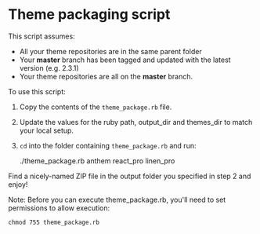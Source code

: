Theme packaging script
=========

This script assumes:

* All your theme repositories are in the same parent folder
* Your **master** branch has been tagged and updated with the latest version (e.g. 2.3.1)
* Your theme repositories are all on the **master** branch.

To use this script:

1. Copy the contents of the `theme_package.rb` file.
2. Update the values for the ruby path, output_dir and themes_dir to match your local setup.
3. `cd` into the folder containing `theme_package.rb` and run:


    ./theme_package.rb anthem react_pro linen_pro

Find a nicely-named ZIP file in the output folder you specified in step 2 and enjoy!

Note: Before you can execute theme_package.rb, you'll need to set permissions to allow execution:

    chmod 755 theme_package.rb
